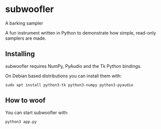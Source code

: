 # subwoofler
A barking sampler

A fun instrument written in Python to demonstrate how simple, read-only samplers are made.

## Installing

subwoofler requires NumPy, PyAudio and the Tk Python bindings.

On Debian based distributions you can install them with:

```
sudo apt install python3-tk python3-numpy python3-pyaudio
```

## How to woof

You can start subwoofler with:

```
python3 app.py
```
